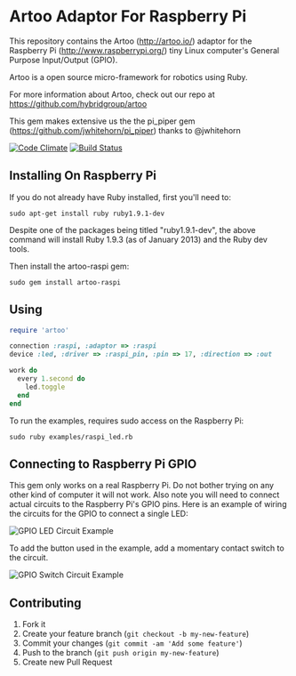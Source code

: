 # Artoo Adaptor For Raspberry Pi

This repository contains the Artoo (http://artoo.io/) adaptor for the Raspberry Pi (http://www.raspberrypi.org/) tiny Linux computer's General Purpose Input/Output (GPIO).

Artoo is a open source micro-framework for robotics using Ruby.

For more information about Artoo, check out our repo at https://github.com/hybridgroup/artoo

This gem makes extensive us the the pi_piper gem (https://github.com/jwhitehorn/pi_piper) thanks to @jwhitehorn

[![Code Climate](https://codeclimate.com/github/hybridgroup/artoo-raspi.png)](https://codeclimate.com/github/hybridgroup/artoo-raspi) [![Build Status](https://travis-ci.org/hybridgroup/artoo-raspi.png?branch=master)](https://travis-ci.org/hybridgroup/artoo-raspi)

## Installing On Raspberry Pi

If you do not already have Ruby installed, first you'll need to:

```
sudo apt-get install ruby ruby1.9.1-dev
```

Despite one of the packages being titled "ruby1.9.1-dev", the above command will install Ruby 1.9.3 (as of January 2013) and the Ruby dev tools.

Then install the artoo-raspi gem:

```
sudo gem install artoo-raspi
```

## Using

```ruby
require 'artoo'

connection :raspi, :adaptor => :raspi
device :led, :driver => :raspi_pin, :pin => 17, :direction => :out

work do
  every 1.second do
    led.toggle
  end
end

```

To run the examples, requires sudo access on the Raspberry Pi:

```
sudo ruby examples/raspi_led.rb
```

## Connecting to Raspberry Pi GPIO

This gem only works on a real Raspberry Pi. Do not bother trying on any other kind of computer it will not work. Also note you will need to connect actual circuits to the Raspberry Pi's GPIO pins. Here is an example of wiring the circuits for the GPIO to connect a single LED:

![GPIO LED Circuit Example](https://github.com/jwhitehorn/pi_piper/blob/master/examples/morse_code/circuit.png)

To add the button used in the example, add a momentary contact switch to the circuit.

![GPIO Switch Circuit Example](https://github.com/jwhitehorn/pi_piper/blob/master/examples/simple_switch/circuit.png)

## Contributing

1. Fork it
2. Create your feature branch (`git checkout -b my-new-feature`)
3. Commit your changes (`git commit -am 'Add some feature'`)
4. Push to the branch (`git push origin my-new-feature`)
5. Create new Pull Request
